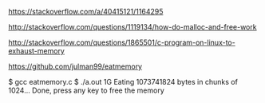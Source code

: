 https://stackoverflow.com/a/40415121/1164295

http://stackoverflow.com/questions/1119134/how-do-malloc-and-free-work

http://stackoverflow.com/questions/1865501/c-program-on-linux-to-exhaust-memory


https://github.com/julman99/eatmemory

$ gcc eatmemory.c
$ ./a.out 1G
Eating 1073741824 bytes in chunks of 1024...
Done, press any key to free the memory

